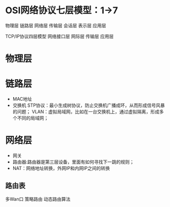 # OSI网络协议七层模型：1->7
物理层
链路层
网络层
传输层
会话层
表示层
应用层

 TCP/IP协议四层模型
网络接口层
网际层
传输层
应用层

# 物理层

# 链路层
 - MAC地址
 - 交换机
   STP协议：最小生成树协议，防止交换机广播成环，从而形成信号风暴的问题；
   VLAN：虚拟局域网，比如在一台交换机上，通过虚拟隔离，形成多个不同的局域网；

# 网络层
 - 网关
 - 路由器:路由器是第三层设备，里面有如何寻找下一跳的规则；
 - NAT：网络地址转换，外网IP和内网IP之间的转换
 
## 路由表
 多Wan口
 策略路由
 动态路由算法


